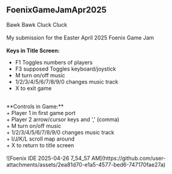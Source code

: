 ## FoenixGameJamApr2025<br/>
Bawk Bawk Cluck Cluck<br/>
<br/>
My submission for the Easter April 2025 Foenix Game Jam<br/>
<br/>
**Keys in Title Screen:**<br/>
+  F1 Toggles numbers of players<br/>
+  F3 supposed Toggles keyboard/joystick<br/>
+  M turn on/off music<br/>
+  1/2/3/4/5/6/7/8/9/0 changes music track<br/>
+  X to exit game<br/>
<br/>
**Controls in Game:**<br/>
+  Player 1 in first game port<br/>
+  Player 2 arrow/cursor keys and ',' (comma)<br/>
+  M turn on/off music<br/>
+  1/2/3/4/5/6/7/8/9/0 changes music track<br/>
+  I/J/K/L scroll map around<br/>
+  X to return to title screen<br/>
<br/>  
![Foenix IDE 2025-04-26 7_54_57 AM](https://github.com/user-attachments/assets/2ea81d70-e1a5-4577-bed6-747170fae27a)
